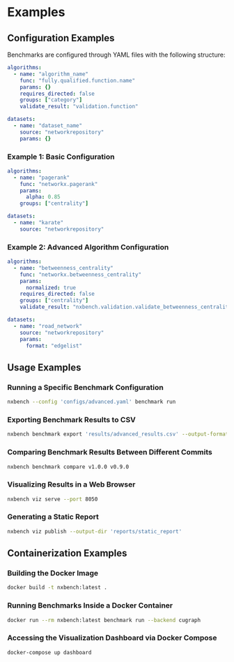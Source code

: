 # Examples

## Configuration Examples

Benchmarks are configured through YAML files with the following structure:

```yaml
algorithms:
  - name: "algorithm_name"
    func: "fully.qualified.function.name"
    params: {}
    requires_directed: false
    groups: ["category"]
    validate_result: "validation.function"

datasets:
  - name: "dataset_name"
    source: "networkrepository"
    params: {}
```

### Example 1: Basic Configuration

```yaml
algorithms:
  - name: "pagerank"
    func: "networkx.pagerank"
    params:
      alpha: 0.85
    groups: ["centrality"]

datasets:
  - name: "karate"
    source: "networkrepository"
```

### Example 2: Advanced Algorithm Configuration

```yaml
algorithms:
  - name: "betweenness_centrality"
    func: "networkx.betweenness_centrality"
    params:
      normalized: true
    requires_directed: false
    groups: ["centrality"]
    validate_result: "nxbench.validation.validate_betweenness_centrality"

datasets:
  - name: "road_network"
    source: "networkrepository"
    params:
      format: "edgelist"
```

## Usage Examples

### Running a Specific Benchmark Configuration

```bash
nxbench --config 'configs/advanced.yaml' benchmark run
```

### Exporting Benchmark Results to CSV

```bash
nxbench benchmark export 'results/advanced_results.csv' --output-format csv
```

### Comparing Benchmark Results Between Different Commits

```bash
nxbench benchmark compare v1.0.0 v0.9.0
```

### Visualizing Results in a Web Browser

```bash
nxbench viz serve --port 8050
```

### Generating a Static Report

```bash
nxbench viz publish --output-dir 'reports/static_report'
```

## Containerization Examples

### Building the Docker Image

```bash
docker build -t nxbench:latest .
```

### Running Benchmarks Inside a Docker Container

```bash
docker run --rm nxbench:latest benchmark run --backend cugraph
```

### Accessing the Visualization Dashboard via Docker Compose

```bash
docker-compose up dashboard
```

